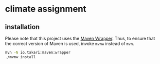# climate assignment

## installation

Please note that this project uses the [Maven Wrapper](https://github.com/takari/maven-wrapper).
Thus, to ensure that the correct version of Maven is used, invoke `mvnw` instead of `mvn`.

```bash
mvn -N io.takari:maven:wrapper
./mvnw install
```

